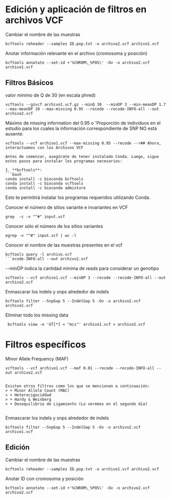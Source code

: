 # Edición y aplicación de filtros en archivos VCF

 Cambiar el nombre de las muestras
```
bcftools reheader --samples ID.pop.txt -o archivo2.vcf archivo1.vcf
```
 Anotar información relevante en el archivo (cromosoma y posición)
```
bcftools annotate --set-id +'%CHROM\_%POS\' -Ov -o archivo2.vcf archivo1.vcf
```

## Filtros Básicos

valor mínimo de Q de 30 (en escala phred)
```
vcftools --gzvcf archivo1.vcf.gz --minQ 30  --minDP 3 --min-meanDP 1.7 --max-meanDP 10 --max-missing 0.95 --recode --recode-INFO-all --out archivo2.vcf
```
Máximo de missing information del 0.95 o  'Proporción de individuos en el estudio para los cuales la información correspondiente de SNP NO está ausente.
```
vcftools --vcf archivo1.vcf --max-missing 0.95 --recode --r## Ahora, interactuemos con los Archivos VCF

Antes de comenzar, asegúrate de tener instalado Conda. Luego, sigue estos pasos para instalar los programas necesarios:

1. **bcftools**:  
```bash
conda install -c bioconda bcftools
conda install -c bioconda vcftools
conda install -c bioconda admixture
```

Esto te permitirá instalar los programas requeridos utilizando Conda.


Conocer el número de sitios variante e invariantes en VCF
```
grep  -c -v "^#" input.vcf
```
Conocer sólo el número  de los sitios variantes
```
egrep -v "^#" input.vcf | wc -l
```
Conocer el nombre de las muestras presentes en el vcf
```
bcftools query -l archivo.vcf
```ecode-INFO-all --out archivo2.vcf
```
--minDP indica la cantidad mínima de reads para considerar un genotipo
```
vcftools --vcf archivo1.vcf --minDP 3 --recode --recode-INFO-all --out archivo2.vcf
```
Enmascarar los indels y snps alrededor de indels
```
bcftools filter --SnpGap 5 --IndelGap 5 -Ov -o archivo2.vcf archivo1.vcf
```

Eliminar todo los missing data
```
 bcftools view -e 'GT[*] = "mis"' archivo1.vcf > archivo2.vcf
```

#  Filtros específicos 

Minor Allele Frequency (MAF)
```
vcftools --vcf archivo1.vcf --maf 0.01 --recode --recode-INFO-all --out archivo2.vcf


Existen otros filtros como los que se mencionan a continuación:
> + Minor Allele Count (MAC)
> + Heterocigociddad
> + Hardy & Weinberg
> + Desequilibrio de Ligamiento (Lo veremos en el segundo día)


```
Enmascarar los indels y snps alrededor de indels
```
bcftools filter --SnpGap 5 --IndelGap 5 -Ov -o archivo2.vcf archivo1.vcf
```

## Edición

Cambiar el nombre de las muestras
```
bcftools reheader --samples ID.pop.txt -o archivo1.vcf archivo2.vcf
```
Anotar ID con cromosoma y posición
```
bcftools annotate --set-id +'%CHROM\_%POS\' -Ov -o archivo2.vcf archivo2.vcf
```
